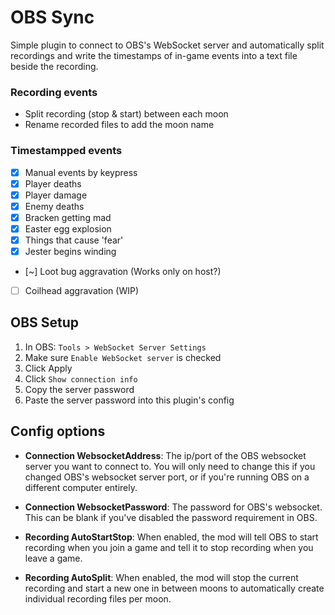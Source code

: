 # OBS Sync
Simple plugin to connect to OBS's WebSocket server and automatically split recordings and write the timestamps of
in-game events into a text file beside the recording.

### Recording events
* Split recording (stop & start) between each moon
* Rename recorded files to add the moon name 

### Timestampped events
- [x] Manual events by keypress
- [x] Player deaths
- [x] Player damage
- [x] Enemy deaths
- [x] Bracken getting mad
- [x] Easter egg explosion
- [x] Things that cause 'fear'
- [x] Jester begins winding
- [~] Loot bug aggravation (Works only on host?)
- [ ] Coilhead aggravation (WIP)

## OBS Setup
1. In OBS: `Tools > WebSocket Server Settings`
2. Make sure `Enable WebSocket server` is checked
3. Click Apply
4. Click `Show connection info`
5. Copy the server password
6. Paste the server password into this plugin's config

## Config options
* **Connection WebsocketAddress**: The ip/port of the OBS websocket server you want to connect to. You will only need 
  to change this if you changed OBS's websocket server port, or if you're running OBS on a different computer
  entirely.

* **Connection WebsocketPassword**: The password for OBS's websocket. This can be blank if you've disabled the password
  requirement in OBS.

* **Recording AutoStartStop**: When enabled, the mod will tell OBS to start recording when you join a game and tell it
  to stop recording when you leave a game.

* **Recording AutoSplit**: When enabled, the mod will stop the current recording and start a new one in between moons to
  automatically create individual recording files per moon.